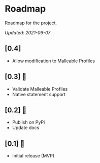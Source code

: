# Roadmap
Roadmap for the project.

*Updated: 2021-09-07*

## [0.4]
* Allow modification to Malleable Profiles

## [0.3] :construction:
* Validate Malleable Profiles
* Native statement support 

## [0.2] :rocket:
* Publish on PyPi
* Update docs

## [0.1] :rocket:
* Initial release (MVP)
